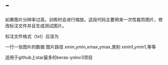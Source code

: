 # -
如果图片分辨率过高，训练时会进行缩放。这段代码主要用来一次性裁剪图片，修改标注文件并且生成测试图片。

标注文件格式（txt）应该为


一行一张图片的数据
图片路径 xmin,ymin,xmax,ymax,类别 xmin1,ymin1,等等

适用于github上star最多的keras-yolov3项目
